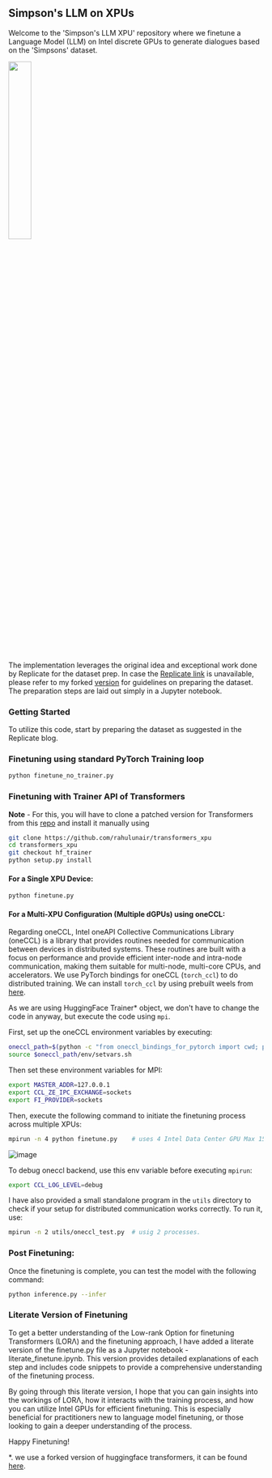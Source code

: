 ## Simpson's LLM on XPUs

Welcome to the 'Simpson's LLM XPU' repository where we finetune a Language Model (LLM) on Intel discrete GPUs to generate dialogues based on the 'Simpsons' dataset.

<img src=https://github.com/rahulunair/simpsons_llm_xpu/assets/786476/9b4f49a2-ead8-4d7b-b79f-d8b98cd75eeb width="30%">

The implementation leverages the original idea and exceptional work done by Replicate for the dataset prep. In case the [Replicate link](https://replicate.com/blog/fine-tune-llama-to-speak-like-homer-simpson) is unavailable, please refer to my forked [version](https://github.com/rahulunair/homerbot_errata) for guidelines on preparing the dataset. The preparation steps are laid out simply in a Jupyter notebook.

### Getting Started

To utilize this code, start by preparing the dataset as suggested in the Replicate blog.

### Finetuning using standard PyTorch Training loop

```bash
python finetune_no_trainer.py
```

### Finetuning with Trainer API of Transformers

**Note** - For this, you will have to clone a patched version for Transformers from this [repo](https://github.com/rahulunair/transformers_xpu) and install it manually using 

```bash
git clone https://github.com/rahulunair/transformers_xpu
cd transformers_xpu
git checkout hf_trainer
python setup.py install
```


#### For a Single XPU Device:

```bash
python finetune.py
````


#### For a Multi-XPU Configuration (Multiple dGPUs) using oneCCL:

Regarding oneCCL, Intel oneAPI Collective Communications Library (oneCCL) is a library that provides routines needed for communication between devices in distributed systems. These routines are built with a focus on performance and provide efficient inter-node and intra-node communication, making them suitable for multi-node, multi-core CPUs, and accelerators. We use PyTorch bindings for oneCCL (`torch_ccl`) to do distributed training. We can install `torch_ccl` by using prebuilt weels from [here](https://github.com/intel/torch-ccl#install-prebuilt-wheel).

As we are using HuggingFace Trainer* object, we don't have to change the code in anyway, but execute the code using `mpi`.

First, set up the oneCCL environment variables by executing:

```bash
oneccl_path=$(python -c "from oneccl_bindings_for_pytorch import cwd; print(cwd)")
source $oneccl_path/env/setvars.sh
```

Then set these environment variables for MPI:

```bash
export MASTER_ADDR=127.0.0.1
export CCL_ZE_IPC_EXCHANGE=sockets
export FI_PROVIDER=sockets
```

Then, execute the following command to initiate the finetuning process across multiple XPUs:

```bash
mpirun -n 4 python finetune.py    # uses 4 Intel Data Center GPU Max 1550
```
![image](https://github.com/rahulunair/simpsons_llm_xpu/assets/786476/93574ca5-3077-4807-99ce-724afd481885)

To debug oneccl backend, use this env variable before executing `mpirun`:

```bash
export CCL_LOG_LEVEL=debug
```

I have also provided a small standalone program in the `utils` directory to check if your setup for distributed communication works correctly. To run it, use:

```bash
mpirun -n 2 utils/oneccl_test.py  # usig 2 processes.
```

### Post Finetuning:

Once the finetuning is complete, you can test the model with the following command:

```bash
python inference.py --infer
```

### Literate Version of Finetuning

To get a better understanding of the Low-rank Option for finetuning Transformers (LORΛ) and the finetuning approach, I have added  a literate version of the finetune.py file as a Jupyter notebook - literate_finetune.ipynb. This version provides detailed explanations of each step and includes code snippets to provide a comprehensive understanding of the finetuning process.


By going through this literate version, I hope that you can gain insights into the workings of LORΛ, how it interacts with the training process, and how you can utilize Intel GPUs for efficient finetuning. This is especially beneficial for practitioners new to language model finetuning, or those looking to gain a deeper understanding of the process.

Happy Finetuning!

*. we use a forked version of huggingface transformers, it can be found [here](https://github.com/rahulunair/transformers_xpu).
